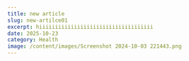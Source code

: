 ```yaml
---
title: new article
slug: new-artilce01
excerpt: hiiiiiiiiiiiiiiiiiiiiiiiiiiiiiiiiiiii
date: 2025-10-23
category: Health
image: /content/images/Screenshot 2024-10-03 221443.png
---
```

